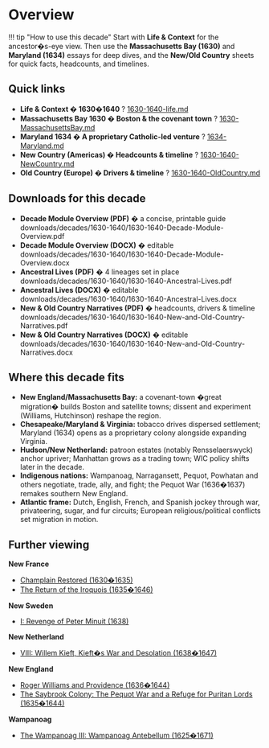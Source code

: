 # Overview

!!! tip "How to use this decade"
Start with **Life \& Context** for the ancestor�s-eye view. Then use the **Massachusetts Bay (1630)** and **Maryland (1634)** essays for deep dives, and the **New/Old Country** sheets for quick facts, headcounts, and timelines.

## Quick links

* **Life \& Context � 1630�1640** ? [1630-1640-life.md](1630-1640-life.md)
* **Massachusetts Bay 1630 � Boston \& the covenant town** ? [1630-MassachusettsBay.md](1630-MassachusettsBay.md)
* **Maryland 1634 � A proprietary Catholic-led venture** ? [1634-Maryland.md](1634-Maryland.md)
* **New Country (Americas) � Headcounts \& timeline** ? [1630-1640-NewCountry.md](1630-1640-NewCountry.md)
* **Old Country (Europe) � Drivers \& timeline** ? [1630-1640-OldCountry.md](1630-1640-OldCountry.md)

## Downloads for this decade

* **Decade Module Overview (PDF)** � a concise, printable guide  
  downloads/decades/1630-1640/1630-1640-Decade-Module-Overview.pdf
* **Decade Module Overview (DOCX)** � editable  
  downloads/decades/1630-1640/1630-1640-Decade-Module-Overview.docx
* **Ancestral Lives (PDF)** � 4 lineages set in place  
  downloads/decades/1630-1640/1630-1640-Ancestral-Lives.pdf
* **Ancestral Lives (DOCX)** � editable  
  downloads/decades/1630-1640/1630-1640-Ancestral-Lives.docx
* **New \& Old Country Narratives (PDF)** � headcounts, drivers \& timeline  
  downloads/decades/1630-1640/1630-1640-New-and-Old-Country-Narratives.pdf
* **New \& Old Country Narratives (DOCX)** � editable  
  downloads/decades/1630-1640/1630-1640-New-and-Old-Country-Narratives.docx

## Where this decade fits

* **New England/Massachusetts Bay:** a covenant-town �great migration� builds Boston and satellite towns; dissent and experiment (Williams, Hutchinson) reshape the region.
* **Chesapeake/Maryland \& Virginia:** tobacco drives dispersed settlement; Maryland (1634) opens as a proprietary colony alongside expanding Virginia.
* **Hudson/New Netherland:** patroon estates (notably Rensselaerswyck) anchor upriver; Manhattan grows as a trading town; WIC policy shifts later in the decade.
* **Indigenous nations:** Wampanoag, Narragansett, Pequot, Powhatan and others negotiate, trade, ally, and fight; the Pequot War (1636�1637) remakes southern New England.
* **Atlantic frame:** Dutch, English, French, and Spanish jockey through war, privateering, sugar, and fur circuits; European religious/political conflicts set migration in motion.

## Further viewing

**New France**

* [Champlain Restored (1630�1635)](https://www.youtube.com/watch?v=SRE0JnfDBDU)
* [The Return of the Iroquois (1635�1646)](https://www.youtube.com/watch?v=Rayn1RbNX4I)

**New Sweden**

* [I: Revenge of Peter Minuit (1638)](https://www.youtube.com/watch?v=jgVObVwrM4U)

**New Netherland**

* [VIII: Willem Kieft, Kieft�s War and Desolation (1638�1647)](https://www.youtube.com/watch?v=_eBqxp_EEvU)

**New England**

* [Roger Williams and Providence (1636�1644)](https://www.youtube.com/watch?v=fDRJTnQKFzU)
* [The Saybrook Colony: The Pequot War and a Refuge for Puritan Lords (1635�1644)](https://www.youtube.com/watch?v=9l0PlNGDFZM)

**Wampanoag**

* [The Wampanoag III: Wampanoag Antebellum (1625�1671)](https://www.youtube.com/watch?v=NWTqNMCCF74)
